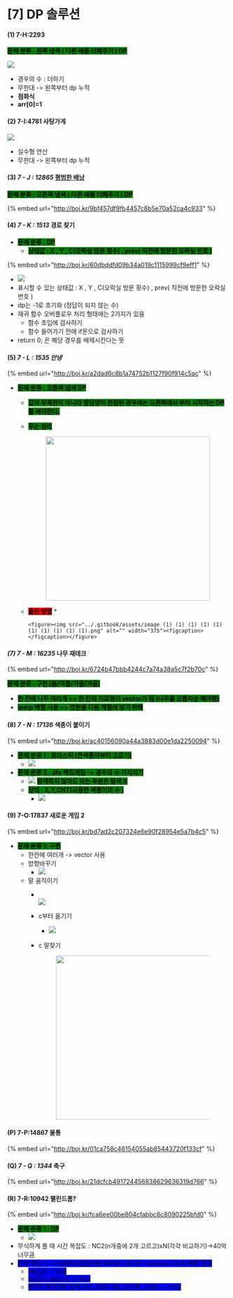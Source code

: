 # \[7] DP 솔루션

#### (1) 7-H:2293

<mark style="background-color:green;">**문제 분류 : 왼쪽 냅색 ( 다른 애들 더해주기 ) DP**</mark>

![](<../.gitbook/assets/image (3) (1) (1) (1) (1) (1) (1).png>)

* 경우의 수 : 더하기
* 무한대 -> 왼쪽부터 dp 누적
* **점화식**
* **arr\[0]=1**

#### (2) 7-I:4781 사탕가게

![](<../.gitbook/assets/image (2) (1) (1) (1) (1) (1) (1) (1) (1).png>)

* 실수형 연산
* 무한대 -> 왼쪽부터 dp 누적&#x20;

#### (3) _7 - J : 12865_ [평범한 배낭](https://www.acmicpc.net/problem/12865)

<mark style="background-color:green;">**문제 분류 : 오른쪽 냅색 ( 다른 애들 더해주기 ) DP**</mark>

{% embed url="http://boj.kr/9bf457df9fb4457c8b5e70a52ca4c933" %}

#### (4) _7 - K : 1513_ 경로 찾기

* <mark style="background-color:green;">**문제 분류 : DP**</mark>
  * <mark style="background-color:green;">**상태값 : X , Y , C(오락실 방문 횟수) , prev( 직전에 방문한 오락실 번호 )**</mark>

{% embed url="http://boj.kr/60dbddfd09b34a019c1115999cf9eff1" %}

* ![](<../.gitbook/assets/image (35).png>)
* 표시할 수 있는 상태값 : X , Y , C(오락실 방문 횟수) , prev( 직전에 방문한 오락실 번호 )
* dp는 -1로 초기화 (정답이 되지 않는 수)
* 재귀 함수 오버플로우 처리 형태에는 2가지가 있음
  * 함수 초입에 검사하기
  * 함수 들어가기 전에 if문으로 검사하기
* return 0; 은 해당 경우를 배제시킨다는 뜻

#### (5) _7 - L : 1535 안녕_

{% embed url="http://boj.kr/a2dad6c8b1a74752b1127f90f914c5ac" %}

* <mark style="background-color:green;">**문제 분류 : 오른쪽 냅색 DP**</mark>
  * <mark style="background-color:green;">**값이 무제한이 아니라 할당양이 한정된 경우에는 오른쪽에서 부터 시작하는 DP를 써야한다.**</mark>
  *   <mark style="background-color:green;">**푸는 원리**</mark>

      <figure><img src="../.gitbook/assets/image (1) (1) (1) (1) (1) (1) (1) (1) (1).png" alt="" width="375"><figcaption></figcaption></figure>
  * <mark style="background-color:red;">**틀린 방법**</mark>
    *

        <figure><img src="../.gitbook/assets/image (1) (1) (1) (1) (1) (1) (1) (1) (1) (1).png" alt="" width="375"><figcaption></figcaption></figure>



#### _(7) 7 - M : 16235_ 나무 재테크

{% embed url="http://boj.kr/6724b47bbb4244c7a74a38a5c7f2b70c" %}

<mark style="background-color:green;">**문제 분류 :  구현 (봄/여름/가을/겨울)**</mark>

* <mark style="background-color:green;">**한 칸에 나무 여러개 => 한 칸의 자료형이 vector가 됨 (나무를 오름차순 해야함)**</mark>
* <mark style="background-color:green;">**temp 배열 사용 => 양분을 다음 계절에 넣기 위해**</mark>

#### (8) _7 - N : 17136_ 색종이 붙이기

{% embed url="http://boj.kr/ac40156090a44a3883d00e1da2250094" %}

* <mark style="background-color:green;">**문제 분류 1 : 휴리스틱 (큰색종이부터 고르기)**</mark>
  * ![](<../.gitbook/assets/image (73).png>)
* <mark style="background-color:green;">**문제 분류 2 : dfs 백트래킹 -> 경우의 수 가지치기**</mark>
  * ![](<../.gitbook/assets/image (71).png>) <mark style="background-color:green;">**탐색하지 않아도 되는 부분은 탐색 X**</mark>
  * <mark style="background-color:green;">**상태 :  X,Y,CNT(사용한 색종이의 수 )**</mark>
    * ![](<../.gitbook/assets/image (72).png>)

#### (9) 7-O:17837 새로운 게임 2

{% embed url="http://boj.kr/bd7ad2c207324e6e90f28954e5a7b4c5" %}

* <mark style="background-color:green;">**문제 분류 1: 구현**</mark>
  * 한칸에 여러개 -> vector 사용
  * 방향바꾸기
    * ![](<../.gitbook/assets/image (79).png>)
  * 말 움직이기
    * \
      ![](<../.gitbook/assets/image (80).png>)
    * c부터 옮기기
      * ![](<../.gitbook/assets/image (82).png>)
    *   c 말찾기

        <div align="left">

        <figure><img src="../.gitbook/assets/image (81).png" alt="" width="375"><figcaption></figcaption></figure>

        </div>

#### (P) 7-P:14867 물통

{% embed url="http://boj.kr/01ca758c46154055ab85443720f133cf" %}

#### (Q) _7 - Q : 1344_ 축구

{% embed url="http://boj.kr/21dcfcb491724456838629636319d766" %}

#### (R) 7-R:10942 팰린드롬?

{% embed url="http://boj.kr/fca6ee00be804cfabbc8c8090225bfd0" %}

* <mark style="background-color:green;">**문제 분류 1 : DP**</mark>
  * ![](<../.gitbook/assets/image (100).png>)
* 무식하게 풀 때 시간 복잡도 : NC2(n개중에 2개 고르고)xN(각각 비교하기)->40억 너무큼
* <mark style="background-color:blue;">문제 핵심 1 : i\~j 범위의 펠린드롬 여부를 나타내는 boolean 2차원 배열 필요</mark>
  * <mark style="background-color:blue;">dp\[i]\[i] = true</mark>
  * <mark style="background-color:blue;">dp\[i]==dp\[i+1] -> true</mark>
  * <mark style="background-color:blue;">펠린드롬인것에 양쪽 요소 1개가 서로 같으면 그것도 -> true</mark>&#x20;
